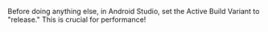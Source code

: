 Before doing anything else, in Android Studio, set the Active Build Variant to "release." This is crucial for performance!
